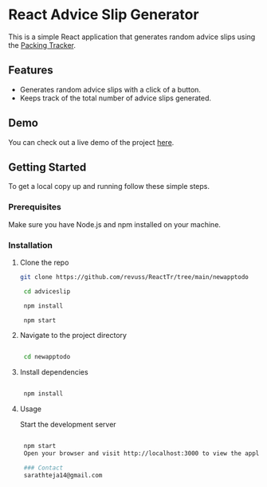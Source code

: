 # React Advice Slip Generator

This is a simple React application that generates random advice slips using the [Packing Tracker](https://react-tr-77ro.vercel.app/).

## Features

- Generates random advice slips with a click of a button.
- Keeps track of the total number of advice slips generated.

## Demo

You can check out a live demo of the project [here](https://react-tr-77ro.vercel.app/).

## Getting Started

To get a local copy up and running follow these simple steps.

### Prerequisites

Make sure you have Node.js and npm installed on your machine.

### Installation

1. Clone the repo

   ```sh
   git clone https://github.com/revuss/ReactTr/tree/main/newapptodo

    cd adviceslip

    npm install

    npm start

   ```

1. Navigate to the project directory

   ```sh

    cd newapptodo

   ```

1. Install dependencies

   ```sh

    npm install

   ```

1. Usage

   Start the development server

   ```sh

    npm start
    Open your browser and visit http://localhost:3000 to view the application.

    ### Contact
    sarathteja14@gmail.com
   ```
